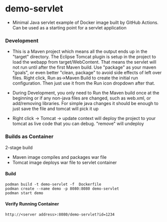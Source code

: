 # demo-servlet

- Minimal Java servlet example of Docker image built by GitHub Actions. Can be used as a starting point for a servlet application


### Development
- This is a Maven project which means all the output ends up in the "target" directory.  The Eclipse Tomcat plugin is setup in the project to load the webapp from target/WebContent.  That means the servlet will not run until after the first Maven build.  Use "package" as your maven "goals",  or even better "clean, package" to avoid side effects of left over files.  Right click, Run as->Maven Build to create the initial run configuration. Then just use it from the Run icon dropdown after that.


- During Development, you only need to Run the Maven build once at the beginning or if any non-java files are changed, such as web.xml, or add/removing libraries.  For simple java changes it should be enough to just save the file and tomcat will pick it up


- Right click -> Tomcat -> update context will deploy the project to your tomcat as live code that you can debug. "remove" will undeploy

### Builds as Container

2-stage build
- Maven image compiles and packages war file
- Tomcat image deploys war file to servlet container

#### Build
```
podman build -t demo-servlet -f  Dockerfile
podman create --name demo -p 8080:8080 demo-servlet
podman start demo
```

#### Verify Running Container
`http://<server address>:8080/demo-servlet?id=1234`